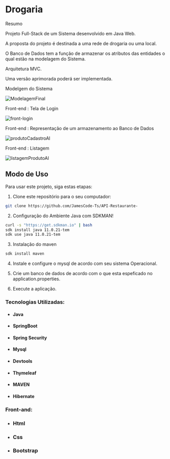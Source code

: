 # Drogaria

Resumo

Projeto Full-Stack de um Sistema desenvolvido em Java Web.


A proposta do projeto é destinada a uma rede de drogaria ou uma local.

O Banco de Dados tem a função de armazenar os atributos das entidades o qual estão na modelagem do Sistema.

Arquitetura MVC.

Uma versão aprimorada poderá ser implementada.

Modelgem do Sistema 

![ModelagemFinal](https://user-images.githubusercontent.com/63932833/146475894-fbe8c0ec-8c65-4c14-b73d-9500762950f8.png)



Front-end : Tela de Login

![front-login](https://user-images.githubusercontent.com/63932833/146476026-d2595d61-58cd-4cca-b6bc-19acc51cdf74.png)


Front-end : Representação de um armazenamento ao Banco de Dados 



![produtoCadastroAl](https://user-images.githubusercontent.com/63932833/146659241-3528fd36-26b6-4b97-993f-eca4414f66bc.png)


Front-end : Listagem 

![listagemProdutoAl](https://user-images.githubusercontent.com/63932833/146659245-a49a80f3-ac2d-4cbc-bb92-441279d773c2.png)



## Modo de Uso

Para usar este projeto, siga estas etapas:

1. Clone este repositório para o seu computador:

```bash
git clone https://github.com/JamesCode-Ts/API-Restaurante-
```

2. Configuração do Ambiente Java com SDKMAN!

```bash
curl -s "https://get.sdkman.io" | bash
sdk install java 11.0.21-tem  
sdk use java 11.0.21-tem  
```
3. Instalação do maven
```bash
sdk install maven 
```

4. Instale e configure o mysql de acordo com seu sistema Operacional.


5. Crie um banco de dados de acordo com o que esta espeficado no application.properties.

6. Execute a aplicação.


### Tecnologias Utilizadas:

* #### Java

* #### SpringBoot

* #### Spring Security

* #### Mysql

* #### Devtools

* #### Thymeleaf

* #### MAVEN

* #### Hibernate

### Front-and:

* ### Html
* ### Css
* ### Bootstrap




